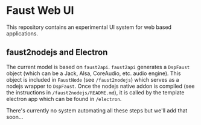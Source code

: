 # Faust Web UI

This repository contains an experimental UI system for web based applications.

## faust2nodejs and Electron

The current model is based on `faust2api`. `faust2api` generates a `DspFaust`
object (which can be a Jack, Alsa, CoreAudio, etc. audio engine). This object
is included in `FaustNode` (see `/faust2nodejs`) which serves as a nodejs 
wrapper to `DspFaust`. Once the nodejs native addon is compiled (see the 
instructions in `/faust2nodejs/README.md`), it is called by the template
electron app which can be found in `/electron`.

There's currently no system automating all these steps but we'll add that soon...
